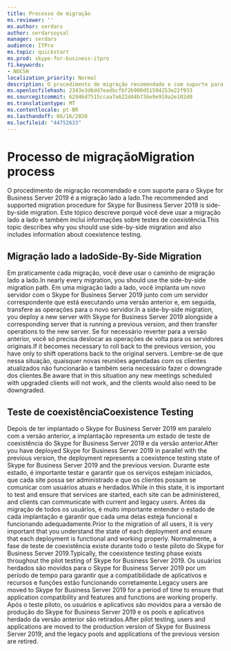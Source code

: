 ```yaml
---
title: Processo de migração
ms.reviewer: ''
ms.author: serdars
author: serdarsoysal
manager: serdars
audience: ITPro
ms.topic: quickstart
ms.prod: skype-for-business-itpro
f1.keywords:
- NOCSH
localization_priority: Normal
description: O procedimento de migração recomendado e com suporte para o Skype for Business Server 2019 é a migração lado a lado. Este tópico descreve porquê você deve usar a migração lado a lado e também inclui informações sobre testes de coexistência.
ms.openlocfilehash: 2343e3d6dd7eadbcfbf2b900d51594253e22f933
ms.sourcegitcommit: 62946d7515ccaa7a622d44b736e9e919a2e102d0
ms.translationtype: MT
ms.contentlocale: pt-BR
ms.lasthandoff: 06/16/2020
ms.locfileid: "44752633"
---
```

# <a name="migration-process"></a><span data-ttu-id="984bb-104">Processo de migração</span><span class="sxs-lookup"><span data-stu-id="984bb-104">Migration process</span></span>

<span data-ttu-id="984bb-105">O procedimento de migração recomendado e com suporte para o Skype for Business Server 2019 é a migração lado a lado.</span><span class="sxs-lookup"><span data-stu-id="984bb-105">The recommended and supported migration procedure for Skype for Business Server 2019 is side-by-side migration.</span></span> <span data-ttu-id="984bb-106">Este tópico descreve porquê você deve usar a migração lado a lado e também inclui informações sobre testes de coexistência.</span><span class="sxs-lookup"><span data-stu-id="984bb-106">This topic describes why you should use side-by-side migration and also includes information about coexistence testing.</span></span>
  
## <a name="side-by-side-migration"></a><span data-ttu-id="984bb-107">Migração lado a lado</span><span class="sxs-lookup"><span data-stu-id="984bb-107">Side-By-Side Migration</span></span>

<span data-ttu-id="984bb-108">Em praticamente cada migração, você deve usar o caminho de migração lado a lado.</span><span class="sxs-lookup"><span data-stu-id="984bb-108">In nearly every migration, you should use the side-by-side migration path.</span></span> <span data-ttu-id="984bb-109">Em uma migração lado a lado, você implanta um novo servidor com o Skype for Business Server 2019 junto com um servidor correspondente que está executando uma versão anterior e, em seguida, transfere as operações para o novo servidor.</span><span class="sxs-lookup"><span data-stu-id="984bb-109">In a side-by-side migration, you deploy a new server with Skype for Business Server 2019 alongside a corresponding server that is running a previous version, and then transfer operations to the new server.</span></span> <span data-ttu-id="984bb-110">Se for necessário reverter para a versão anterior, você só precisa deslocar as operações de volta para os servidores originais.</span><span class="sxs-lookup"><span data-stu-id="984bb-110">If it becomes necessary to roll back to the previous version, you have only to shift operations back to the original servers.</span></span> <span data-ttu-id="984bb-111">Lembre-se de que nessa situação, quaisquer novas reuniões agendadas com os clientes atualizados não funcionarão e também seria necessário fazer o downgrade dos clientes.</span><span class="sxs-lookup"><span data-stu-id="984bb-111">Be aware that in this situation any new meetings scheduled with upgraded clients will not work, and the clients would also need to be downgraded.</span></span>
  
## <a name="coexistence-testing"></a><span data-ttu-id="984bb-112">Teste de coexistência</span><span class="sxs-lookup"><span data-stu-id="984bb-112">Coexistence Testing</span></span>

<span data-ttu-id="984bb-113">Depois de ter implantado o Skype for Business Server 2019 em paralelo com a versão anterior, a implantação representa um estado de teste de coexistência do Skype for Business Server 2019 e da versão anterior.</span><span class="sxs-lookup"><span data-stu-id="984bb-113">After you have deployed Skype for Business Server 2019 in parallel with the previous version, the deployment represents a coexistence testing state of Skype for Business Server 2019 and the previous version.</span></span> <span data-ttu-id="984bb-114">Durante este estado, é importante testar e garantir que os serviços estejam iniciados, que cada site possa ser administrado e que os clientes possam se comunicar com usuários atuais e herdados.</span><span class="sxs-lookup"><span data-stu-id="984bb-114">While in this state, it is important to test and ensure that services are started, each site can be administered, and clients can communicate with current and legacy users.</span></span> <span data-ttu-id="984bb-115">Antes da migração de todos os usuários, é muito importante entender o estado de cada implantação e garantir que cada uma delas esteja funcional e funcionando adequadamente.</span><span class="sxs-lookup"><span data-stu-id="984bb-115">Prior to the migration of all users, it is very important that you understand the state of each deployment and ensure that each deployment is functional and working properly.</span></span> <span data-ttu-id="984bb-116">Normalmente, a fase de teste de coexistência existe durante todo o teste piloto do Skype for Business Server 2019.</span><span class="sxs-lookup"><span data-stu-id="984bb-116">Typically, the coexistence testing phase exists throughout the pilot testing of Skype for Business Server 2019.</span></span> <span data-ttu-id="984bb-117">Os usuários herdados são movidos para o Skype for Business Server 2019 por um período de tempo para garantir que a compatibilidade de aplicativos e recursos e funções estão funcionando corretamente.</span><span class="sxs-lookup"><span data-stu-id="984bb-117">Legacy users are moved to Skype for Business Server 2019 for a period of time to ensure that application compatibility and features and functions are working properly.</span></span> <span data-ttu-id="984bb-118">Após o teste piloto, os usuários e aplicativos são movidos para a versão de produção do Skype for Business Server 2019 e os pools e aplicativos herdado da versão anterior são retirados.</span><span class="sxs-lookup"><span data-stu-id="984bb-118">After pilot testing, users and applications are moved to the production version of Skype for Business Server 2019, and the legacy pools and applications of the previous version are retired.</span></span>
  
